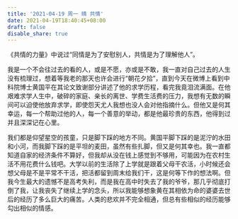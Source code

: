 ```yaml
---
title: '2021-04-19 周一 晴 共情'
date: 2021-04-19T18:40:45+08:00
draft: false
disable_share: true
---
```


《共情的力量》中说过“同情是为了安慰别人，共情是为了理解他人”。

<!--more-->

我是一个不会往过去的看的人，或是不愿，亦或是不敢，我一直对自己过去的人生没有梳理过，想着等我老的那天也许会进行“朝花夕拾”，直到今天在微博上看到中科院博士黄国平在其论文致谢部分讲述了他的求学历程，看完我竟泪流满面。在他艰难求学人生中，破碎的家庭、亲长的离世、学费生活费的压力，我想有无数的瞬间可以迫使他放弃求学，即使怨天尤人我想也没人会对他指摘什么。但他又是何其幸运，每一个帮助过他的人，每一个善意的举动，都是他最珍贵的东西，他得到过并且深深记在心里。

我们都是仰望星空的孩童，只是脚下踩的地方不同。黄国平脚下踩的是泥泞的水田和小河，而我脚下踩的是平坦的麦田，虽然有些扎脚，但又是何其幸也。我一直都知道自家的经济条件不算好，但我却从没在钱上感觉到不够用，可能因为在农村生活不用花费什么钱吧。大学以前的生活除了上学就是跟着父母干农活，小时候还会想父母是不是平常不干活，把活都留到周末给我们干，这是何等下作的想法啊。但我今生最大的遗憾不是高考失利，而是我在高中时失去了我的爷爷，那几乎彻底打倒了我，让我丧失了继续上学的念头，所以我能够想象黄在其相依为命的婆婆去世后的经历了多么巨大的痛苦。人类的悲欢并不完全相通，但总有些相似的经历能够勾出相似的情感。
